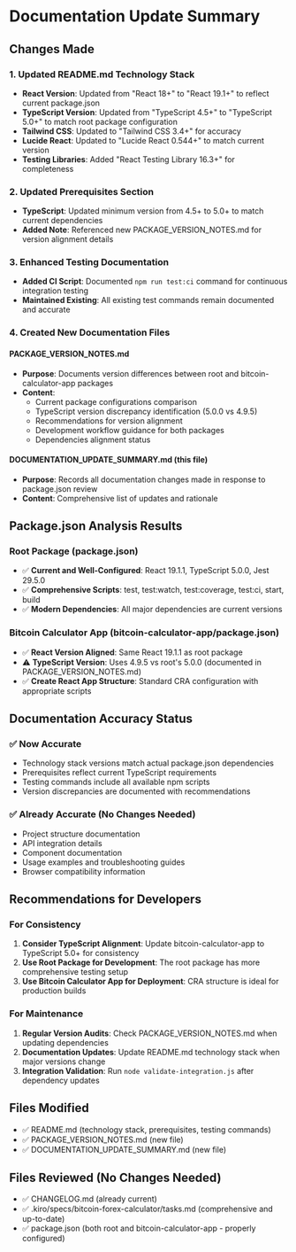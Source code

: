 # Documentation Update Summary

## Changes Made

### 1. Updated README.md Technology Stack
- **React Version**: Updated from "React 18+" to "React 19.1+" to reflect current package.json
- **TypeScript Version**: Updated from "TypeScript 4.5+" to "TypeScript 5.0+" to match root package configuration
- **Tailwind CSS**: Updated to "Tailwind CSS 3.4+" for accuracy
- **Lucide React**: Updated to "Lucide React 0.544+" to match current version
- **Testing Libraries**: Added "React Testing Library 16.3+" for completeness

### 2. Updated Prerequisites Section
- **TypeScript**: Updated minimum version from 4.5+ to 5.0+ to match current dependencies
- **Added Note**: Referenced new PACKAGE_VERSION_NOTES.md for version alignment details

### 3. Enhanced Testing Documentation
- **Added CI Script**: Documented `npm run test:ci` command for continuous integration testing
- **Maintained Existing**: All existing test commands remain documented and accurate

### 4. Created New Documentation Files

#### PACKAGE_VERSION_NOTES.md
- **Purpose**: Documents version differences between root and bitcoin-calculator-app packages
- **Content**: 
  - Current package configurations comparison
  - TypeScript version discrepancy identification (5.0.0 vs 4.9.5)
  - Recommendations for version alignment
  - Development workflow guidance for both packages
  - Dependencies alignment status

#### DOCUMENTATION_UPDATE_SUMMARY.md (this file)
- **Purpose**: Records all documentation changes made in response to package.json review
- **Content**: Comprehensive list of updates and rationale

## Package.json Analysis Results

### Root Package (package.json)
- ✅ **Current and Well-Configured**: React 19.1.1, TypeScript 5.0.0, Jest 29.5.0
- ✅ **Comprehensive Scripts**: test, test:watch, test:coverage, test:ci, start, build
- ✅ **Modern Dependencies**: All major dependencies are current versions

### Bitcoin Calculator App (bitcoin-calculator-app/package.json)
- ✅ **React Version Aligned**: Same React 19.1.1 as root package
- ⚠️ **TypeScript Version**: Uses 4.9.5 vs root's 5.0.0 (documented in PACKAGE_VERSION_NOTES.md)
- ✅ **Create React App Structure**: Standard CRA configuration with appropriate scripts

## Documentation Accuracy Status

### ✅ Now Accurate
- Technology stack versions match actual package.json dependencies
- Prerequisites reflect current TypeScript requirements
- Testing commands include all available npm scripts
- Version discrepancies are documented with recommendations

### ✅ Already Accurate (No Changes Needed)
- Project structure documentation
- API integration details
- Component documentation
- Usage examples and troubleshooting guides
- Browser compatibility information

## Recommendations for Developers

### For Consistency
1. **Consider TypeScript Alignment**: Update bitcoin-calculator-app to TypeScript 5.0+ for consistency
2. **Use Root Package for Development**: The root package has more comprehensive testing setup
3. **Use Bitcoin Calculator App for Deployment**: CRA structure is ideal for production builds

### For Maintenance
1. **Regular Version Audits**: Check PACKAGE_VERSION_NOTES.md when updating dependencies
2. **Documentation Updates**: Update README.md technology stack when major versions change
3. **Integration Validation**: Run `node validate-integration.js` after dependency updates

## Files Modified
- ✅ README.md (technology stack, prerequisites, testing commands)
- ✅ PACKAGE_VERSION_NOTES.md (new file)
- ✅ DOCUMENTATION_UPDATE_SUMMARY.md (new file)

## Files Reviewed (No Changes Needed)
- ✅ CHANGELOG.md (already current)
- ✅ .kiro/specs/bitcoin-forex-calculator/tasks.md (comprehensive and up-to-date)
- ✅ package.json (both root and bitcoin-calculator-app - properly configured)